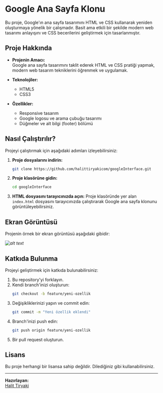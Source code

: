 
# Google Ana Sayfa Klonu

Bu proje, Google'ın ana sayfa tasarımını HTML ve CSS kullanarak yeniden oluşturmaya yönelik bir çalışmadır. Basit ama etkili bir şekilde modern web tasarımı anlayışını ve CSS becerilerini geliştirmek için tasarlanmıştır.

## Proje Hakkında

- **Projenin Amacı:**  
  Google ana sayfa tasarımını taklit ederek HTML ve CSS pratiği yapmak, modern web tasarım tekniklerini öğrenmek ve uygulamak.

- **Teknolojiler:**  
  - HTML5
  - CSS3

- **Özellikler:**  
  - Responsive tasarım
  - Google logosu ve arama çubuğu tasarımı
  - Düğmeler ve alt bilgi (footer) bölümü

## Nasıl Çalıştırılır?

Projeyi çalıştırmak için aşağıdaki adımları izleyebilirsiniz:

1. **Proje dosyalarını indirin:**
   ```bash
   git clone https://github.com/halittiryakicom/googleInterface.git
   ```

2. **Proje klasörüne gidin:**
   ```bash
   cd googleInterface
   ```

3. **HTML dosyasını tarayıcınızda açın:**
   Proje klasöründe yer alan `index.html` dosyasını tarayıcınızda çalıştırarak Google ana sayfa klonunu görüntüleyebilirsiniz.

## Ekran Görüntüsü

Projenin örnek bir ekran görüntüsü aşağıdaki gibidir:

*![alt text](image.png)*

## Katkıda Bulunma

Projeyi geliştirmek için katkıda bulunabilirsiniz:

1. Bu repository'yi forklayın.
2. Kendi branch'inizi oluşturun:
   ```bash
   git checkout -b feature/yeni-ozellik
   ```
3. Değişikliklerinizi yapın ve commit edin:
   ```bash
   git commit -m "Yeni özellik eklendi"
   ```
4. Branch'inizi push edin:
   ```bash
   git push origin feature/yeni-ozellik
   ```
5. Bir pull request oluşturun.

## Lisans

Bu proje herhangi bir lisansa sahip değildir. Dilediğiniz gibi kullanabilirsiniz.

---

**Hazırlayan:**  
[Halit Tiryaki](https://github.com/halittiryakicom)
